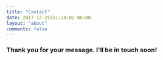 ```yaml
---
title: "Contact"
date: 2017-12-25T11:24:02-06:00
layout: "about"
comments: false
---
```

<h3>Thank you for your message. I'll be in touch soon!</h3>
